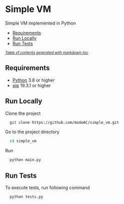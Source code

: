 
# Simple VM

Simple VM implemented in Python

  * [Requirements](#requirements)
  * [Run Locally](#run-locally)
  * [Run Tests](#run-tests)

<small><i><a href='http://ecotrust-canada.github.io/markdown-toc/'>Table of contents generated with markdown-toc</a></i></small>


## Requirements
* [Python](https://www.python.org/) 3.8 or higher
* [pip](https://pip.pypa.io/en/stable/) 19.3.1 or higher

## Run Locally

Clone the project

```bash
  git clone https://github.com/modeAC/simple_vm.git
```

Go to the project directory

```bash
  cd simple_vm
```
Run
```bash
  python main.py
```

## Run Tests

To execute tests, run following command

```bash
  python tests.py
```
